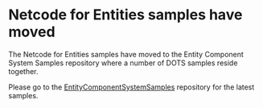 # Netcode for Entities samples have moved

The Netcode for Entities samples have moved to the Entity Component System Samples repository where a number of DOTS samples reside together.

Please go to the [EntityComponentSystemSamples](https://github.com/Unity-Technologies/EntityComponentSystemSamples/tree/master/NetcodeSamples) repository for the latest samples.
